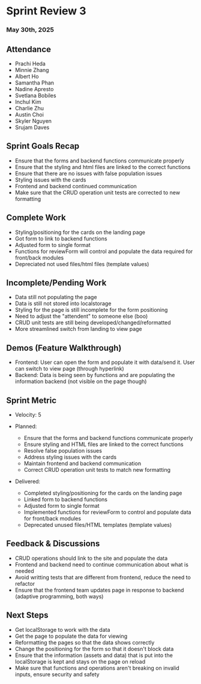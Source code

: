 # Sprint Review 3
### May 30th, 2025

## Attendance
- Prachi Heda
- Minnie Zhang
- Albert Ho
- Samantha Phan
- Nadine Apresto
- Svetlana Bobiles
- Inchul Kim
- Charlie Zhu
- Austin Choi
- Skyler Nguyen
- Srujam Daves

## Sprint Goals Recap
- Ensure that the forms and backend functions communicate properly
- Ensure that the styling and html files are linked to the correct functions
- Ensure that there are no issues with false population issues
- Styling issues with the cards
- Frontend and backend continued communication
- Make sure that the CRUD operation unit tests are corrected to new formatting

## Complete Work
- Styling/positioning for the cards on the landing page
- Got form to link to backend functions
- Adjusted form to single format
- Functions for reviewForm will control and populate the data required for front/back modules
- Depreciated not used files/html files (template values)

## Incomplete/Pending Work
- Data still not populating the page
- Data is still not stored into localstorage
- Styling for the page is still incomplete for the form positioning
- Need to adjust the "attendent" to someone else (boo)
- CRUD unit tests are still being developed/changed/reformatted
- More streamlined switch from landing to view page

## Demos (Feature Walkthrough)
- Frontend: User can open the form and populate it with data/send it. User can switch to view page (through hyperlink)
- Backend: Data is being seen by functions and are populating the information backend (not visible on the page though)

## Sprint Metric
- Velocity: 5

- Planned:
  - Ensure that the forms and backend functions communicate properly
  - Ensure styling and HTML files are linked to the correct functions
  - Resolve false population issues
  - Address styling issues with the cards
  - Maintain frontend and backend communication
  - Correct CRUD operation unit tests to match new formatting
- Delivered:
  - Completed styling/positioning for the cards on the landing page
  - Linked form to backend functions
  - Adjusted form to single format
  - Implemented functions for reviewForm to control and populate data for front/back modules
  - Deprecated unused files/HTML templates (template values)

## Feedback & Discussions
- CRUD operations should link to the site and populate the data
- Frontend and backend need to continue communication about what is needed
- Avoid writting tests that are different from frontend, reduce the need to refactor
- Ensure that the frontend team updates page in response to backend (adaptive programming, both ways)

## Next Steps
- Get localStorage to work with the data
- Get the page to populate the data for viewing
- Reformatting the pages so that the data shows correctly
- Change the positioning for the form so that it doesn't block data
- Ensure that the information (assets and data) that is put into the localStorage is kept and stays on the page on reload
- Make sure that functions and operations aren't breaking on invalid inputs, ensure security and safety
